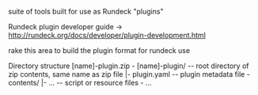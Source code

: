 suite of tools built for use as Rundeck "plugins"

Rundeck plugin developer guide -> http://rundeck.org/docs/developer/plugin-development.html

rake this area to build the plugin format for rundeck use


Directory structure
[name]-plugin.zip
\- [name]-plugin/ -- root directory of zip contents, same name as zip file
   |- plugin.yaml -- plugin metadata file
      \- contents/
            |- ...      -- script or resource files
                  \- ...
